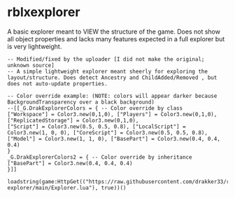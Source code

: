 # rblxexplorer
A basic explorer meant to VIEW the structure of the game. Does not show all object properties and lacks many features expected in a full explorer but is very lightweight.
```
-- Modified/fixed by the uploader [I did not make the original; unknown source]
-- A simple lightweight explorer meant sheerly for exploring the layout/structure. Does detect Ancestry and ChildAdded/Removed , but does not auto-update properties.

-- Color override example: (NOTE: colors will appear darker because BackgroundTransparency over a black background)
--[[_G.DrakExplorerColors = { -- Color override by class
["Workspace"] = Color3.new(0,1,0), ["Players"] = Color3.new(0,1,0), ["ReplicatedStorage"] = Color3.new(0,1,0),
["Script"] = Color3.new(0.5, 0.5, 0.8), ["LocalScript"] = Color3.new(1, 0, 0), ["CoreScript"] = Color3.new(0.5, 0.5, 0.8),
["Model"] = Color3.new(1, 1, 0), ["BasePart"] = Color3.new(0.4, 0.4, 0.4)
}
_G.DrakExplorerColors2 = { -- Color override by inheritance 
["BasePart"] = Color3.new(0.4, 0.4, 0.4)
}]]

loadstring(game:HttpGet(("https://raw.githubusercontent.com/drakker33/rblx-explorer/main/Explorer.lua"), true))()
```
